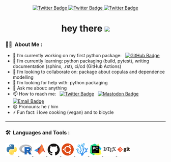 <div id="badges">
<p align="center">
  <a href="https://twitter.com/daniel_sagolla">
    <img src="https://img.shields.io/badge/Twitter-%231DA1F2?style=for-the-badge&logo=twitter&logoColor=white" alt="Twitter Badge"/>
  </a>
  <a href="https://mstdn.social/@dsagolla">
    <img src="https://img.shields.io/badge/Mastadon-%236364FF?style=for-the-badge&logo=mastodon&logoColor=white" alt="Twitter Badge"/>
  </a>
  <a href="mailto:daniel.sagolla@udo.edu?subject=[GitHub]">
    <img src="https://img.shields.io/badge/Email-lightgrey?style=for-the-badge&logo=minutemailer&logoColor=white" alt="Twitter Badge"/>
  </a>
</p>
</div>
<h1 align="center">hey there <img src="https://media.giphy.com/media/hvRJCLFzcasrR4ia7z/giphy.gif" width="40"></h1>

### :man_technologist: &nbsp;About Me :

- 🔭 I’m currently working on my first python package: &nbsp; [![GitHub Badge](https://img.shields.io/badge/nssvie-%23181717?style=plastic&logo=github&logoColor=white)](https://github.com/dsagolla/nssvie)
- 🌱 I’m currently learning: python packaging (build, pytest), writing documentation (sphinx, .rst), ci/cd (GitHub Actions)
- 👯 I’m looking to collaborate on: package about copulas and dependence modelling
- 🤔 I’m looking for help with: python packaging
- 💬 Ask me about: anything
- 📫 How to reach me: &nbsp; [![Twitter Badge](https://img.shields.io/badge/Twitter-%231DA1F2?style=plastic&logo=twitter&logoColor=white)](https://twitter.com/daniel_sagolla) &nbsp; [![Mastodon Badge](https://img.shields.io/badge/Mastadon-%236364FF?style=plastic&logo=mastodon&logoColor=white)](https://mstdn.social/@dsagolla) &nbsp; [![Email  Badge](https://img.shields.io/badge/Email-lightgrey?style=plastic&logo=minutemailer&logoColor=white)](mailto:daniel.sagolla@udo.edu?subject=[GitHub]])
- 😄 Pronouns: he / him
- ⚡ Fun fact: i love cooking (vegan) and to bicycle

---

### 🛠 &nbsp;Languages and Tools :

<p>
<a href="https://www.python.org/">
    <img src="https://github.com/devicons/devicon/blob/master/icons/python/python-original.svg" title="Python" **alt="Python" width="40", height="40"/>
  </a>
<a href="https://www.r-project.org/">
    <img src="https://raw.githubusercontent.com/devicons/devicon/master/icons/r/r-original.svg" title="R" **alt="R" width="40", height="40"/>
  </a>
<a href="https://de.mathworks.com/products/matlab.html/">
    <img src="https://raw.githubusercontent.com/devicons/devicon/master/icons/matlab/matlab-original.svg
" title="MATLAB" **alt="MATLAB" width="40", height="40"/>
  </a>
<a href="https://github.com/">
    <img src="https://raw.githubusercontent.com/devicons/devicon/master/icons/github/github-original.svg" title="GitHub" **alt="GitHub" width="40", height="40"/>
  </a>
<a href="https://ubuntu.com/">
    <img src="https://raw.githubusercontent.com/devicons/devicon/master/icons/ubuntu/ubuntu-plain.svg" title="Ubuntu" **alt="Ubuntu" width="40", height="40"/>
  </a>
<a href="https://vscodium.com/">
    <img src="https://raw.githubusercontent.com/VSCodium/vscodium/master/icons/stable/codium_only.svg" title="VSCodium" **alt="VSCodium" width="40", height="40"/>
  </a>
<a href="https://www.jetbrains.com/pycharm/">
    <img src="https://raw.githubusercontent.com/devicons/devicon/master/icons/pycharm/pycharm-original.svg" title="PyCharm Community" **alt="PyCharm Community" width="40", height="40"/>
  </a>
<a href="https://www.latex-project.org/">
    <img src="https://github.com/devicons/devicon/blob/master/icons/latex/latex-original.svg
" title="LaTeX" **alt="LaTeX" width="40", height="40"/>
  </a>






<a href="https://git-scm.com/">
    <img src="https://github.com/devicons/devicon/blob/master/icons/git/git-original-wordmark.svg" title="Git" **alt="Git" width="40", height="40"/>
  </a>
